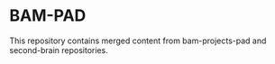 ﻿# BAM-PAD

This repository contains merged content from bam-projects-pad and second-brain repositories.
